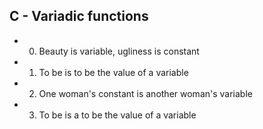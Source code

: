 ## C - Variadic functions

- 0. Beauty is variable, ugliness is constant
- 1. To be is to be the value of a variable
- 2. One woman's constant is another woman's variable
- 3. To be is a to be the value of a variable

